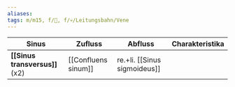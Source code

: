 ```yaml
---
aliases: 
tags: m/m15, f/🧠, f/💀/Leitungsbahn/Vene
---
```

Sinus|Zufluss|Abfluss|Charakteristika
-|-|-|-
**[[Sinus transversus]]** (x2)|[[Confluens sinum]]|re.+li. [[Sinus sigmoideus]]